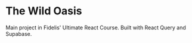 # The Wild Oasis

Main project in Fidelis' Ultimate React Course. Built with React Query and Supabase.


